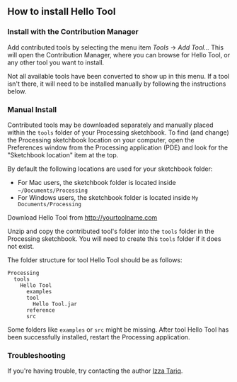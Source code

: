 ## How to install Hello Tool


### Install with the Contribution Manager

Add contributed tools by selecting the menu item _Tools_ → _Add Tool..._ This will open the Contribution Manager, where you can browse for Hello Tool, or any other tool you want to install.

Not all available tools have been converted to show up in this menu. If a tool isn't there, it will need to be installed manually by following the instructions below.

### Manual Install

Contributed tools may be downloaded separately and manually placed within the `tools` folder of your Processing sketchbook. To find (and change) the Processing sketchbook location on your computer, open the Preferences window from the Processing application (PDE) and look for the "Sketchbook location" item at the top.

By default the following locations are used for your sketchbook folder: 
  * For Mac users, the sketchbook folder is located inside `~/Documents/Processing` 
  * For Windows users, the sketchbook folder is located inside `My Documents/Processing`

Download Hello Tool from http://yourtoolname.com

Unzip and copy the contributed tool's folder into the `tools` folder in the Processing sketchbook. You will need to create this `tools` folder if it does not exist.
    
The folder structure for tool Hello Tool should be as follows:

```
Processing
  tools
    Hello Tool
      examples
      tool
        Hello Tool.jar
      reference
      src
```
                      
Some folders like `examples` or `src` might be missing. After tool Hello Tool has been successfully installed, restart the Processing application.

### Troubleshooting

If you're having trouble, try contacting the author [Izza Tariq](http://izzatariq.com).
